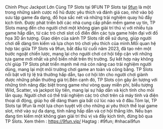 Chinh Phục Jackpot Lớn Cùng TP Slots tại 9FUN
TP Slots tại [9fun](https://9fun.vip/) là một trong những sảnh cược nổ hũ được yêu thích và đánh giá cao, nhờ vào bộ sưu tập game đa dạng, đồ họa sắc nét và những trải nghiệm quay hũ đầy kịch tính. Được phát triển bởi các nhà cung cấp phần mềm game uy tín, TP Slots mang đến cho người chơi một không gian giải trí thú vị với nhiều tựa game hấp dẫn, từ các trò chơi slot cổ điển đến các tựa game hiện đại với đồ họa 3D ấn tượng. Giao diện của sảnh TP Slots rất dễ sử dụng, giúp người chơi dễ dàng tìm kiếm và lựa chọn trò chơi yêu thích của mình.Mối quan hệ hợp tác giữa TP Slots và 9fun, bắt đầu từ cuối năm 2023, đã tạo nên một bước ngoặt chiến lược, mang lại cho người chơi cơ hội tiếp cận với những tựa game mới nhất và phổ biến nhất trên thị trường. Sự kết hợp này không chỉ giúp TP Slots phát triển mạnh mẽ mà còn nâng cao trải nghiệm người dùng, mang lại một môi trường chơi game an toàn và công bằng. TP Slots nổi bật với tỷ lệ trả thưởng hấp dẫn, tạo cơ hội lớn cho người chơi giành được những phần thưởng giá trị.Bên cạnh đó, TP Slots còn gây ấn tượng với những tính năng đặc biệt trong game như vòng quay miễn phí, biểu tượng Wild, Scatter, và jackpot lũy tiến, mang lại sự hấp dẫn và kịch tính cho mỗi lần quay. Người chơi có thể trải nghiệm các trò chơi trên cả máy tính và điện thoại di động, giúp họ dễ dàng tham gia bất cứ lúc nào và ở đâu.Tóm lại, TP Slots tại 9fun là một lựa chọn tuyệt vời cho những ai yêu thích thể loại game slot, nhờ vào sự đa dạng, tính năng hấp dẫn và cơ hội thắng lớn. Nếu bạn đang tìm kiếm một không gian giải trí thú vị và đầy kịch tính, đừng bỏ qua TP Slots.
Xem thêm : https://9fun.vip/
Hagtag : #9fun; #nhacai9fun

